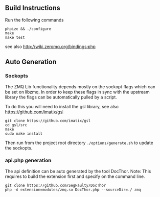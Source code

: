 ## Build Instructions
Run the following commands

```shell
phpize && ./configure
make
make test
```

see also http://wiki.zeromq.org/bindings:php

## Auto Generation

### Sockopts
The ZMQ Lib functionality depends mostly on the sockopt flags which can be
set on libzmq. In order to keep these flags in sync with the upstream
library the flags can be automatically pulled by a script.

To do this you will need to install the gsl library, see also https://github.com/imatix/gsl

```shell
git clone https://github.com/imatix/gsl
cd gsl/src
make
sudo make install
```

Then run from the project root directory `./options/generate.sh` to update
the sockopts.

### api.php generation

The api definition can be auto generated by the tool DocThor.
Note: This requires to build the extension first and specify on the command
line.

```shell
git clone https://github.com/SegFaulty/DocThor
php -d extension=modules/zmq.so DocThor.php --sourceDir=./ zmq
```
